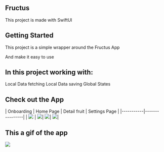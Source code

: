 ## Fructus

This project is made with SwiftUI 

## Getting Started

This project is a simple wrapper around the Fructus App

And make it easy to use

## In this project working with:
Local Data fetching
Local Data saving
Global States

## Check out the App
| Onboarding | Home Page | Detail fruit | Settings Page |
|-----------|----------------|
| ![](https://github.com/kelevra9900/fructus/blob/main/screenshots/1.png) | ![](https://github.com/kelevra9900/fructus/blob/main/screenshots/2.png)| ![](https://github.com/kelevra9900/fructus/blob/main/screenshots/3.png)| ![](https://github.com/kelevra9900/fructus/blob/main/screenshots/4.png)|


## This a gif of the app


![](https://github.com/kelevra9900/fructus/blob/main/screenshots/review.gif)
